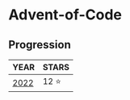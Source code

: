 # Advent-of-Code

## Progression

| YEAR                     | STARS     |
| ------------------------ | --------- |
| [2022](adventofcode2022) | 12 :star: |

